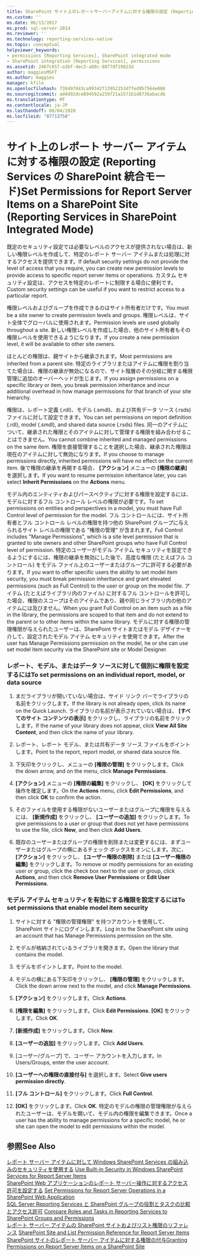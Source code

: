 ```yaml
---
title: SharePoint サイト上のレポートサーバーアイテムに対する権限の設定 (Reporting Services SharePoint 統合モード) |Microsoft Docs
ms.custom: ''
ms.date: 06/13/2017
ms.prod: sql-server-2014
ms.reviewer: ''
ms.technology: reporting-services-native
ms.topic: conceptual
helpviewer_keywords:
- permissions [Reporting Services], SharePoint integrated mode
- SharePoint integration [Reporting Services], permissions
ms.assetid: 2467c657-a3bf-4ec3-a88c-8877df19823d
author: maggiesMSFT
ms.author: maggies
manager: kfile
ms.openlocfilehash: f38497843ca99342f13952153d7fed957564e006
ms.sourcegitcommit: ad4d92dce894592a259721a1571b1d8736abacdb
ms.translationtype: MT
ms.contentlocale: ja-JP
ms.lasthandoff: 08/04/2020
ms.locfileid: "87713758"
---
```

# <a name="set-permissions-for-report-server-items-on-a-sharepoint-site-reporting-services-in-sharepoint-integrated-mode"></a><span data-ttu-id="eeef0-102">サイト上のレポート サーバー アイテムに対する権限の設定 (Reporting Services の SharePoint 統合モード)</span><span class="sxs-lookup"><span data-stu-id="eeef0-102">Set Permissions for Report Server Items on a SharePoint Site (Reporting Services in SharePoint Integrated Mode)</span></span>
  <span data-ttu-id="eeef0-103">既定のセキュリティ設定では必要なレベルのアクセスが提供されない場合は、新しい権限レベルを作成して、特定のレポート サーバー アイテムまたは処理に対するアクセスを提供できます。</span><span class="sxs-lookup"><span data-stu-id="eeef0-103">If default security settings do not provide the level of access that you require, you can create new permission levels to provide access to specific report server items or operations.</span></span> <span data-ttu-id="eeef0-104">カスタム セキュリティ設定は、アクセスを特定のレポートに制限する場合に便利です。</span><span class="sxs-lookup"><span data-stu-id="eeef0-104">Custom security settings can be useful if you want to restrict access to a particular report.</span></span>  
  
 <span data-ttu-id="eeef0-105">権限レベルおよびグループを作成できるのはサイト所有者だけです。</span><span class="sxs-lookup"><span data-stu-id="eeef0-105">You must be a site owner to create permission levels and groups.</span></span> <span data-ttu-id="eeef0-106">権限レベルは、サイト全体でグローバルに使用されます。</span><span class="sxs-lookup"><span data-stu-id="eeef0-106">Permission levels are used globally throughout a site.</span></span> <span data-ttu-id="eeef0-107">新しい権限レベルを作成した場合、他のサイト所有者もその権限レベルを使用できるようになります。</span><span class="sxs-lookup"><span data-stu-id="eeef0-107">If you create a new permission level, it will be available to other site owners.</span></span>  
  
 <span data-ttu-id="eeef0-108">ほとんどの権限は、親サイトから継承されます。</span><span class="sxs-lookup"><span data-stu-id="eeef0-108">Most permissions are inherited from a parent site.</span></span> <span data-ttu-id="eeef0-109">特定のライブラリまたはアイテムに権限を割り当てた場合は、権限の継承が無効になるので、サイト階層のその分岐に関する権限管理に追加のオーバーヘッドが生じます。</span><span class="sxs-lookup"><span data-stu-id="eeef0-109">If you assign permissions on a specific library or item, you break permission inheritance and incur additional overhead in how manage permissions for that branch of your site hierarchy.</span></span>  
  
 <span data-ttu-id="eeef0-110">権限は、レポート定義 (.rdl)、モデル (.smdl)、および共有データ ソース (.rsds) ファイルに対して設定できます。</span><span class="sxs-lookup"><span data-stu-id="eeef0-110">You can set permissions on report definition (.rdl), model (.smdl), and shared data source (.rsds) files.</span></span> <span data-ttu-id="eeef0-111">同一のアイテムについて、継承された権限とそのアイテムに対して管理する権限を組み合わせることはできません。</span><span class="sxs-lookup"><span data-stu-id="eeef0-111">You cannot combine inherited and managed permissions on the same item.</span></span> <span data-ttu-id="eeef0-112">権限を直接管理することを選択した場合、継承された権限は現在のアイテムに対して無効になります。</span><span class="sxs-lookup"><span data-stu-id="eeef0-112">If you choose to manage permissions directly, inherited permissions will have no effect on the current item.</span></span> <span data-ttu-id="eeef0-113">後で権限の継承を再開する場合、 **[アクション]** メニューの **[権限の継承]** を選択します。</span><span class="sxs-lookup"><span data-stu-id="eeef0-113">If you want to resume permission inheritance later, you can select **Inherit Permissions** on the **Actions** menu.</span></span>  
  
 <span data-ttu-id="eeef0-114">モデル内のエンティティおよびパースペクティブに対する権限を設定するには、モデルに対するフル コントロール レベルの権限が必要です。</span><span class="sxs-lookup"><span data-stu-id="eeef0-114">To set permissions on entities and perspectives in a model, you must have Full Control level of permission for the model.</span></span> <span data-ttu-id="eeef0-115">フル コントロールには、サイト所有者とフル コントロール レベルの権限を持つ他の SharePoint グループに与えられるサイト レベルの権限である "権限の管理" が含まれます。</span><span class="sxs-lookup"><span data-stu-id="eeef0-115">Full Control includes "Manage Permissions", which is a site level permission that is granted to site owners and other SharePoint groups who have Full Control level of permission.</span></span> <span data-ttu-id="eeef0-116">特定のユーザーがモデル アイテム セキュリティを設定できるようにするには、権限の継承を無効にした後で、高度な権限 (たとえばフル コントロール) をモデル ファイル上のユーザーまたはグループに許可する必要があります。</span><span class="sxs-lookup"><span data-stu-id="eeef0-116">If you want to offer specific users the ability to set model item security, you must break permission inheritance and grant elevated permissions (such as Full Control) to the user or group on the model file.</span></span> <span data-ttu-id="eeef0-117">アイテム (たとえばライブラリ内のファイル) に対するフル コントロールを許可した場合、権限のスコープはそのアイテムであり、親や同じライブラリ内の他のアイテムには及びません。</span><span class="sxs-lookup"><span data-stu-id="eeef0-117">When you grant Full Control on an item such as a file in the library, the permissions are scoped to that item and do not extend to the parent or to other items within the same library.</span></span> <span data-ttu-id="eeef0-118">モデルに対する権限の管理権限が与えられたユーザーは、SharePoint サイトまたはモデル デザイナーを介して、設定されたモデル アイテム セキュリティを使用できます。</span><span class="sxs-lookup"><span data-stu-id="eeef0-118">After the user has Manage Permissions permission on the model, he or she can use set model item security via the SharePoint site or Model Designer.</span></span>  
  
### <a name="to-set-permissions-on-an-individual-report-model-or-data-source"></a><span data-ttu-id="eeef0-119">レポート、モデル、またはデータ ソースに対して個別に権限を設定するには</span><span class="sxs-lookup"><span data-stu-id="eeef0-119">To set permissions on an individual report, model, or data source</span></span>  
  
1.  <span data-ttu-id="eeef0-120">まだライブラリが開いていない場合は、サイド リンク バーでライブラリの名前をクリックします。</span><span class="sxs-lookup"><span data-stu-id="eeef0-120">If the library is not already open, click its name on the Quick Launch.</span></span> <span data-ttu-id="eeef0-121">ライブラリの名前が表示されていない場合は、 **[すべてのサイト コンテンツの表示]** をクリックし、ライブラリの名前をクリックします。</span><span class="sxs-lookup"><span data-stu-id="eeef0-121">If the name of your library does not appear, click **View All Site Content**, and then click the name of your library.</span></span>  
  
2.  <span data-ttu-id="eeef0-122">レポート、レポート モデル、または共有データ ソース ファイルをポイントします。</span><span class="sxs-lookup"><span data-stu-id="eeef0-122">Point to the report, report model, or shared data source file.</span></span>  
  
3.  <span data-ttu-id="eeef0-123">下矢印をクリックし、メニューの **[権限の管理]** をクリックします。</span><span class="sxs-lookup"><span data-stu-id="eeef0-123">Click the down arrow, and on the menu, click **Manage Permissions**.</span></span>  
  
4.  <span data-ttu-id="eeef0-124">**[アクション]** メニューの **[権限の編集]** をクリックし、 **[OK]** をクリックして操作を確定します。</span><span class="sxs-lookup"><span data-stu-id="eeef0-124">On the **Actions** menu, click **Edit Permissions**, and then click **OK** to confirm the action.</span></span>  
  
5.  <span data-ttu-id="eeef0-125">そのファイルを使用する権限がないユーザーまたはグループに権限を与えるには、 **[新規作成]** をクリックし、 **[ユーザーの追加]** をクリックします。</span><span class="sxs-lookup"><span data-stu-id="eeef0-125">To give permissions to a user or group that does not yet have permissions to use the file, click **New**, and then click **Add Users**.</span></span>  
  
6.  <span data-ttu-id="eeef0-126">既存のユーザーまたはグループの権限を削除または変更するには、まずユーザーまたはグループの横にあるチェック ボックスをオンにします。次に、 **[アクション]** をクリックし、 **[ユーザー権限の削除]** または **[ユーザー権限の編集]** をクリックします。</span><span class="sxs-lookup"><span data-stu-id="eeef0-126">To remove or modify permissions for an existing user or group, click the check box next to the user or group, click **Actions**, and then click **Remove User Permissions** or **Edit User Permissions**.</span></span>  
  
### <a name="to-set-permissions-that-enable-model-item-security"></a><span data-ttu-id="eeef0-127">モデル アイテム セキュリティを有効にする権限を設定するには</span><span class="sxs-lookup"><span data-stu-id="eeef0-127">To set permissions that enable model item security</span></span>  
  
1.  <span data-ttu-id="eeef0-128">サイトに対する "権限の管理権限" を持つアカウントを使用して、SharePoint サイトにログインします。</span><span class="sxs-lookup"><span data-stu-id="eeef0-128">Log in to the SharePoint site using an account that has Manage Permissions permission on the site.</span></span>  
  
2.  <span data-ttu-id="eeef0-129">モデルが格納されているライブラリを開きます。</span><span class="sxs-lookup"><span data-stu-id="eeef0-129">Open the library that contains the model.</span></span>  
  
3.  <span data-ttu-id="eeef0-130">モデルをポイントします。</span><span class="sxs-lookup"><span data-stu-id="eeef0-130">Point to the model.</span></span>  
  
4.  <span data-ttu-id="eeef0-131">モデルの横にある下矢印をクリックし、 **[権限の管理]** をクリックします。</span><span class="sxs-lookup"><span data-stu-id="eeef0-131">Click the down arrow next to the model, and click **Manage Permissions**.</span></span>  
  
5.  <span data-ttu-id="eeef0-132">**[アクション]** をクリックします。</span><span class="sxs-lookup"><span data-stu-id="eeef0-132">Click **Actions**.</span></span>  
  
6.  <span data-ttu-id="eeef0-133">**[権限を編集]** をクリックします。</span><span class="sxs-lookup"><span data-stu-id="eeef0-133">Click **Edit Permissions**.</span></span> <span data-ttu-id="eeef0-134">**[OK]** をクリックします。</span><span class="sxs-lookup"><span data-stu-id="eeef0-134">Click **OK**.</span></span>  
  
7.  <span data-ttu-id="eeef0-135">**[新規作成]** をクリックします。</span><span class="sxs-lookup"><span data-stu-id="eeef0-135">Click **New**.</span></span>  
  
8.  <span data-ttu-id="eeef0-136">**[ユーザーの追加]** をクリックします。</span><span class="sxs-lookup"><span data-stu-id="eeef0-136">Click **Add Users**.</span></span>  
  
9. <span data-ttu-id="eeef0-137">[ユーザー/グループ] で、ユーザー アカウントを入力します。</span><span class="sxs-lookup"><span data-stu-id="eeef0-137">In Users/Groups, enter the user account.</span></span>  
  
10. <span data-ttu-id="eeef0-138">**[ユーザーへの権限の直接付与]** を選択します。</span><span class="sxs-lookup"><span data-stu-id="eeef0-138">Select **Give users permission directly**.</span></span>  
  
11. <span data-ttu-id="eeef0-139">**[フル コントロール]** をクリックします。</span><span class="sxs-lookup"><span data-stu-id="eeef0-139">Click **Full Control**.</span></span>  
  
12. <span data-ttu-id="eeef0-140">**[OK]** をクリックします。</span><span class="sxs-lookup"><span data-stu-id="eeef0-140">Click **OK**.</span></span> <span data-ttu-id="eeef0-141">特定のモデルの権限の管理権限が与えられたユーザーは、モデルを開いて、モデル内の権限を編集できます。</span><span class="sxs-lookup"><span data-stu-id="eeef0-141">Once a user has the ability to manage permissions for a specific model, he or she can open the model to edit permissions within the model.</span></span>  
  
## <a name="see-also"></a><span data-ttu-id="eeef0-142">参照</span><span class="sxs-lookup"><span data-stu-id="eeef0-142">See Also</span></span>  
 <span data-ttu-id="eeef0-143">[レポート サーバー アイテムに対して Windows SharePoint Services の組み込みのセキュリティを使用する](use-built-in-security-in-windows-sharepoint-services-for-report-server-items.md) </span><span class="sxs-lookup"><span data-stu-id="eeef0-143">[Use Built-in Security in Windows SharePoint Services for Report Server Items](use-built-in-security-in-windows-sharepoint-services-for-report-server-items.md) </span></span>  
 <span data-ttu-id="eeef0-144">[SharePoint Web アプリケーションのレポート サーバー操作に対するアクセス許可を設定する](set-permissions-for-report-server-operations-in-a-sharepoint-web-application.md) </span><span class="sxs-lookup"><span data-stu-id="eeef0-144">[Set Permissions for Report Server Operations in a SharePoint Web Application](set-permissions-for-report-server-operations-in-a-sharepoint-web-application.md) </span></span>  
 <span data-ttu-id="eeef0-145">[SQL Server Reporting Services と SharePoint グループの役割とタスクの比較とアクセス許可](../reporting-services-roles-tasks-vs-sharepoint-groups-permissions.md) </span><span class="sxs-lookup"><span data-stu-id="eeef0-145">[Compare Roles and Tasks in Reporting Services to SharePoint Groups and Permissions](../reporting-services-roles-tasks-vs-sharepoint-groups-permissions.md) </span></span>  
 <span data-ttu-id="eeef0-146">[レポート サーバー アイテムの SharePoint サイトおよびリスト権限のリファレンス](sharepoint-site-and-list-permission-reference-for-report-server-items.md) </span><span class="sxs-lookup"><span data-stu-id="eeef0-146">[SharePoint Site and List Permission Reference for Report Server Items](sharepoint-site-and-list-permission-reference-for-report-server-items.md) </span></span>  
 [<span data-ttu-id="eeef0-147">SharePoint サイトのレポート サーバー アイテムに対する権限の付与</span><span class="sxs-lookup"><span data-stu-id="eeef0-147">Granting Permissions on Report Server Items on a SharePoint Site</span></span>](granting-permissions-on-report-server-items-on-a-sharepoint-site.md)  
  
  
